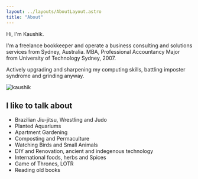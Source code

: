 ```yaml
---
layout: ../layouts/AboutLayout.astro
title: "About"
---
```


Hi, I'm Kaushik.

I'm a freelance bookkeeper and operate a business consulting and solutions services from Sydney, Australia. MBA, Professional Accountancy Major from University of Technology Sydney, 2007.

Actively upgrading and sharpening my computing skills, battling imposter syndrome and grinding anyway.

<div>
  <img src="/assets/kaushik.png" class="sm:w-1/2 mx-auto" alt="kaushik">
</div>

## I like to talk about

- Brazilian Jiu-jitsu, Wrestling and Judo
- Planted Aquariums
- Apartment Gardening
- Composting and Permaculture
- Watching Birds and Small Animals
- DIY and Renovation, ancient and indegenous technology
- International foods, herbs and Spices
- Game of Thrones, LOTR
- Reading old books
